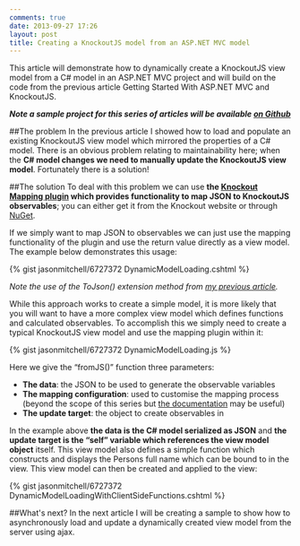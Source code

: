 ```yaml
---
comments: true
date: 2013-09-27 17:26
layout: post
title: Creating a KnockoutJS model from an ASP.NET MVC model
---
```


This article will demonstrate how to dynamically create a KnockoutJS view model from a C# model in an ASP.NET MVC
project and will build on the code from the previous article Getting Started With ASP.NET MVC and KnockoutJS.

_**Note a sample project for this series of articles will be available [on Github](https://github.com/jasonmitchell/aspnetmvc-knockoutjs-quickstart)**_

##The problem
In the previous article I showed how to load and populate an existing KnockoutJS view model which mirrored the
properties of a C# model. There is an obvious problem relating to maintainability here; when the **C# model changes
we need to manually update the KnockoutJS view model**. Fortunately there is a solution!

##The solution
To deal with this problem we can use **the [Knockout Mapping plugin](http://knockoutjs.com/documentation/plugins-mapping.html)
which provides functionality to map JSON to KnockoutJS observables**; you can either get it from the Knockout website
or through [NuGet](http://www.nuget.org/packages/Knockout.Mapping/).

If we simply want to map JSON to observables we can just use the mapping functionality of the plugin and use
the return value directly as a view model. The example below demonstrates this usage:

{% gist jasonmitchell/6727372 DynamicModelLoading.cshtml %}

_Note the use of the ToJson() extension method from [my previous article](/blog/getting-started-with-aspnet-mvc-and-knockoutjs/)._

While this approach works to create a simple model, it is more likely that you will want to have a more complex view
model which defines functions and calculated observables. To accomplish this we simply need to create a typical KnockoutJS
view model and use the mapping plugin within it:

{% gist jasonmitchell/6727372 DynamicModelLoading.js %}

Here we give the “fromJS()” function three parameters:

* **The data**: the JSON to be used to generate the observable variables
* **The mapping configuration**: used to customise the mapping process (beyond the scope of this series but
[the documentation](http://knockoutjs.com/documentation/plugins-mapping.html) may be useful)
* **The update target**: the object to create observables in


In the example above **the data is the C# model serialized as JSON** and **the update target is the “self” variable which
references the view model object** itself. This view model also defines a simple function which constructs and displays
the Persons full name which can be bound to in the view. This view model can then be created and applied to the view:

{% gist jasonmitchell/6727372 DynamicModelLoadingWithClientSideFunctions.cshtml %}

##What's next?
In the next article I will be creating a sample to show how to asynchronously load and update a dynamically created view
model from the server using ajax.
